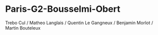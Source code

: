 # Paris-G2-Bousselmi-Obert

Trebo Cul / Matheo Langlais / Quentin Le Gangneux / Benjamin Morlot / Martin Bouteleux
